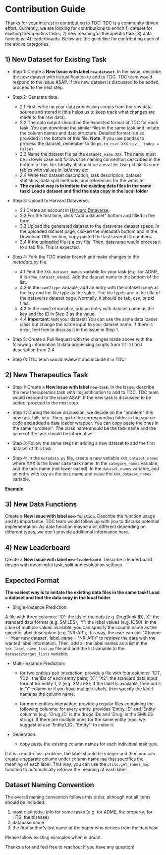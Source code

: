 # Contribution Guide

Thanks for your interest in contributing to TDC!  TDC is a community driven effort. Currently, we are looking for contributions to enrich 1) dataset for existing therapeutics tasks; 2) new meaningful therapeutic task; 3) data functions; 4) leaderboards. Below are the guideline for contributing each of the above categories.

## 1) New Dataset for Existing Task

- Step 1: Create a **New Issue with label `new-dataset`**. In the issue, describe the new dataset with its justification to add to TDC. TDC team would respond to the issue ASAP. If the new dataset is discussed to be added, proceed to the next step. 

- Step 2: Generate data. 

	- 2.1 First, write up your data processing scripts from the raw data source and stored it (this helps us to keep track what changes are made to the raw data). 
	- 2.2 The data output should be the expected format of TDC for each task. You can download the similar files in the same task and imitate the column names and data structure. Detailed format is also provided in the bottom of this file. **Note**: if you use pandas to process the dataset, remember to do `pd.to_csv('XXX.csv', index = False)`.
	- 2.3 Name the dataset file as the `dataset_name.XXX`. The name must be in lower case and follows the naming convention described in the bottom of this file. Ideally, it should be a csv file. Use pkl file to store tables with values in list/array etc.
	- 2.4 Write text dataset description, task description, dataset statistics, data split methods, and references for the website.
	- **The easiest way is to imitate the existing data files in the same task! Load a dataset and find the data copy in the local folder**

- Step 3: Upload to Harvard Dataverse.

	- 3.1 Create an account in [Harvard Dataverse](https://dataverse.harvard.edu/). 
	- 3.2 For the first time, click "Add a dataset" bottom and filled in the form.
	- 3.3 Upload the generated dataset to the dataverse dataset space. In the uploaded dataset page, clicked the metadata buttom and in the Download URL section, copy pasted the last several ID numbers.
	- 3.4 If the uploaded file is a csv file. Then, dataverse would process it to a tab file. This is expected. 

- Step 4: Fork the TDC master branch and make changes to the *metadata.py* file.

	- 4.1 Find the `XXX_dataset_names` variable for your task (e.g. for ADME, it is `adme_dataset_names`). Add the dataset name to the bottom of the list.
	- 4.2 In the `name2type` variable, add an entry with the dataset name as the key and the file type as the value. The file types are in the title of the dataverse dataset page. Normally, it should be tab, csv, or pkl files.
	- 4.3 In the `name2id` variable, add an entry with dataset name as the key and the ID in Step 3 as the value.
	- 4.4 **Important**: test your dataset! You can use the same data loader class but change the name input to your dataset name. If there is error, feel free to discuss it in the issue in Step 1.

- Step 5: Create a Pull Request with the changes made above with the following information 1) data processing scripts from 2.1. 2) text description from 2.4.

- Step 6: TDC team would review it and include it in TDC! 


## 2) New Therapeutics Task

- Step 1: Create a **New Issue with label `new-task`**. In the issue, describe the new therapeutics task with its justification to add to TDC. TDC team would respond to the issue ASAP. If the new task is discussed to be added, proceed to the next step. 

- Step 2: During the issue discussion, we decide on the "problem" this new task falls into. Then, go to the corresponding folder in the source code and added a data loader wrapper. You can copy paste the ones in the same "problem". The class name should be the task name and the name of the task should be informative. 

- Step 3: Follow the same steps in adding a new dataset to add the first dataset of this task.

- Step 4: In the `metadata.py` file, create a new variable `XXX_dataset_names` where XXX is the lower case task name. In the `category_names` variable, add the task name (not lower cased). In the `dataset_names` variable, add an entry with key as the task name and value the `XXX_dataset_names` variable. 

**[Example](https://github.com/mims-harvard/TDC/commit/322bddc88acf9617a1fc191d17b8f6b775f7fa8c)**


## 3) New Data Functions

Create a **New Issue with label `new-function`**. Describe the function usage and its importance. TDC team would follow up with you to discuss potential implementation. As data function maybe a bit different depending on different types, we don't provide additional information here.

## 4) New Leaderboard

Create a **New Issue with label `new-leaderboard`**.  Describe a leaderboard design with meaningful task, split and evaluation settings.

## Expected Format

**The easiest way is to imitate the existing data files in the same task! Load a dataset and find the data copy in the local folder**

- Single-instance Prediction: 

A file with three columns: 'ID': the ids of the data (e.g. DrugBank ID), X': the standard data format (e.g. SMILES), 'Y': the label values (e.g. IC50). In the case of multiple values available, you can specify the column name as the specific label description (e.g. 'NR-AR'), this way, the user can call "X(name = 'Your new dataset', label_name = 'NR-AR')" to retrieve the data with the wanted label information. Then, add all the label names as a list in the `tdc.label_name_list.py` file and add the list variable to the `dataset2target_lists` variable.

- Multi-instance Prediction: 

	- for two entities pair interaction, provide a file with four columns: 'ID1', 'ID2': the IDs of each entity pairs; 'X1', 'X2': the standard data input format for entity 1, 2 (e.g. SMILES); if the label is available, then put it in 'Y' column or if you have multiple labels, then specify the label name as the column name. 

	- for more entities interaction, provide a regular files containing the following columns: for every entity, provides 'Entity_ID' and 'Entity' columns (e.g. 'Drug_ID' is the drugs IDs and 'Drug' is the SMILES string). If there are multiple ones for the same entity type, we suggest to use 'Entity1_ID', 'Entity1' to index it. 

- Generation:
	- copy paste the existing column names for each individual task type.

If it is a multi-class problem, the label should be integer and then you can create a separate column under column name `Map` that specifies the meaning of each label. This way, you can use the `utils.get_label_map` function to automatically retrieve the meaning of each label. 

## Dataset Naming Convention

The overall naming convention follows this order, although not all items should be included:

1. most distinctive info for some tasks (e.g. for ADME, the property; for HTS, the disease)
2. database name
3. the first author's last name of the paper who derives from the database

Please follow existing examples when in doubt.

Thanks a lot and feel free to reachout if you have any question!